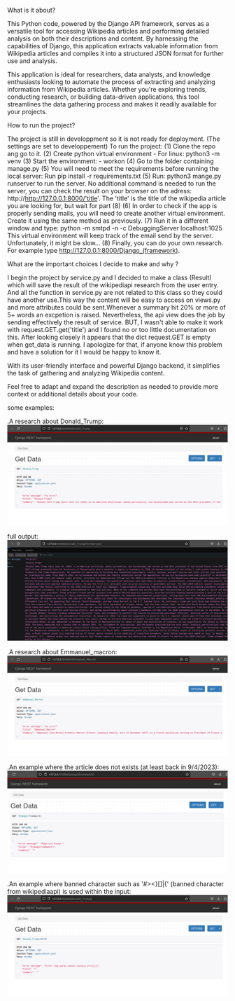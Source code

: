 What is it about?

This Python code, powered by the Django API framework, serves as a versatile tool for accessing Wikipedia articles and performing detailed analysis on both their descriptions and content. By harnessing the capabilities of Django, this application extracts valuable information from Wikipedia articles and compiles it into a structured JSON format for further use and analysis.

This application is ideal for researchers, data analysts, and knowledge enthusiasts looking to automate the process of extracting and analyzing information from Wikipedia articles. Whether you're exploring trends, conducting research, or building data-driven applications, this tool streamlines the data gathering process and makes it readily available for your projects.

How to run the project?

The project is still in developpment so it is not ready for deployment.
(The settings are set to developpement)
To run the project:
(1) Clone the repo ang go to it.
(2) Create python virtual environment
    - For linux: python3 -m venv <name>
(3) Start the environment:
    - workon <name>
(4)  Go to the folder containing manage.py
(5) You will need to meet the requirements before running the local server:
    Run pip install -r requirements.txt
(5) Run: python3 mange.py runserver to run the server.
    No additional command is needed to run the server, you can check the result on
    your browser on the adress: http://http://127.0.0.1:8000/'title'.
    The 'title' is the title of the wikipedia article you are looking for,
    but wait for part (8)
(6) In order to check if the app is properly sending mails, you will need to create another
    virtual environment. Create it using the same method as previously.
(7) Run it in a different window and type: python -m smtpd -n -c DebuggingServer localhost:1025
    This virtual environment will keep track of the email send by the server. Unfortunately,
    it might be slow...
(8) Finally, you can do your own research. For example type http://127.0.0.1:8000/Django_(framework).

What are the important choices I decide to make and why ?

I begin the project by service.py and I decided to make a class (Result)
which will save the result of the wikipediapi research from the user entry.
And all the function in service.py are not related to this class so they could have another use.This way the content will be easy to access on views.py and 
more attributes could be sent.Whenever a summary hit 20% or more of 5+ words
an excpetion is raised.
Nevertheless, the api view does the job by sending effectively the result 
of service. BUT, I wasn't able to make it work with request.GET.get('title')
and I found no or too little documentation on this. After looking closely
it appears that the dict request.GET is empty when get_data is running.
I apologize for that, if anyone know this problem and have a solution for it
I would be happy to know it.


With its user-friendly interface and powerful Django backend, it simplifies the task of gathering and analyzing Wikipedia content.

Feel free to adapt and expand the description as needed to provide more context or additional details about your code.

some examples:

.A research about Donald_Trump:
![Alt text](image.png)

full output:
![Alt text](image-4.png)

.A research about Emmanuel_macron:
![Alt text](image-1.png)

.An example where the article does not exists (at least back in 9/4/2023):
![Alt text](image-2.png)

.An example where banned character such as '#><}[]|{' (banned character from wikipediaapi) is used within the input:
![Alt text](image-3.png)

